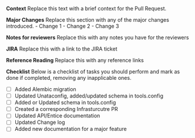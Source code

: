 **Context**
Replace this text with a brief context for the Pull Request.

**Major Changes**
Replace this section with any of the major changes introduced.
\- Change 1
\- Change 2
\- Change 3

**Notes for reviewers**
Replace this with any notes you have for the reviewers

**JIRA**
Replace this with a link to the JIRA ticket

**Reference Reading**
Replace this with any reference links

**Checklist**
Below is a checklist of tasks you should perform and mark as done if completed, removing any inapplicable ones.
- [ ] Added Alembic migration
- [ ] Updated Unataconfig, added/updated schema in tools.config
- [ ] Added or Updated schema in tools.config
- [ ] Created a corresponding Infrasturcutre PR
- [ ] Updated API/Entice documentation
- [ ] Updated Change log
- [ ] Added new documentation for a major feature

